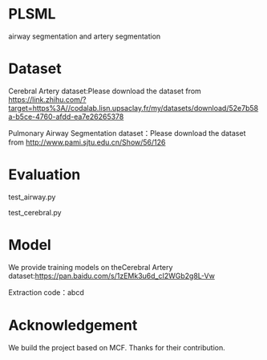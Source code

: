 # PLSML
airway segmentation and artery segmentation
# Dataset
Cerebral Artery dataset:Please download the dataset from https://link.zhihu.com/?target=https%3A//codalab.lisn.upsaclay.fr/my/datasets/download/52e7b58a-b5ce-4760-afdd-ea7e26265378

Pulmonary Airway Segmentation dataset：Please download the dataset from http://www.pami.sjtu.edu.cn/Show/56/126
# Evaluation
test_airway.py

test_cerebral.py
# Model
We provide training models on theCerebral Artery dataset:https://pan.baidu.com/s/1zEMk3u6d_cI2WGb2g8L-Vw 

Extraction code：abcd
# Acknowledgement
We build the project based on MCF. Thanks for their contribution.
